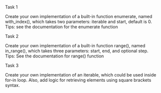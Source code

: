 Task 1

Create your own implementation of a built-in function enumerate, named with_index(), which takes two parameters:
iterable and start, default is 0. Tips: see the documentation for the enumerate function

Task 2

Create your own implementation of a built-in function range(), named in_range(), which takes three parameters: start,
end, and optional step. Tips: See the documentation for range() function

Task 3

Create your own implementation of an iterable, which could be used inside for-in loop. Also, add logic for
retrieving elements using square brackets syntax.